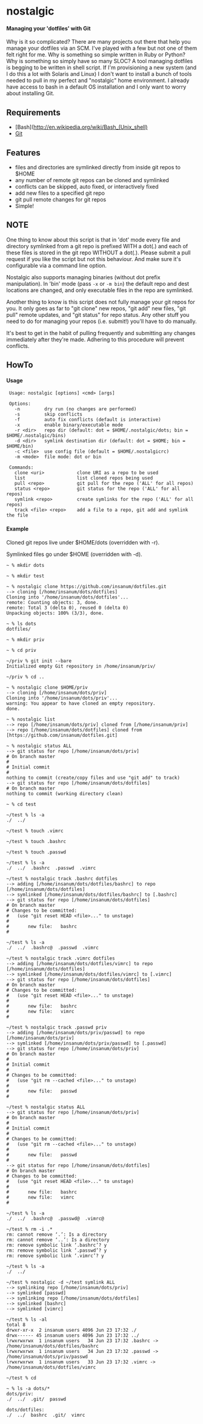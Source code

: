 nostalgic
=========

#### Managing your 'dotfiles' with Git

Why is it so complicated? There are many projects out there that help you
manage your dotfiles via an SCM. I've played with a few but not one of them
felt right for me. Why is something so simple written in Ruby or Python?
Why is something so simply have so many SLOC? A tool managing dotfiles is
begging to be written in shell script. If I'm provisioning a new system (and
I do this a lot with Solaris and Linux) I don't want to install a bunch of
tools needed to pull in my perfect and "nostalgic" home environment. I already
have access to bash in a default OS installation and I only want to worry about
installing Git.

Requirements
------------

 * [Bash](http://en.wikipedia.org/wiki/Bash_(Unix_shell)
 * [Git](http://git-scm.com/)

Features
--------

 * files and directories are symlinked directly from inside git repos to $HOME
 * any number of remote git repos can be cloned and symlinked
 * conflicts can be skipped, auto fixed, or interactively fixed
 * add new files to a specified git repo
 * git pull remote changes for git repos
 * Simple!

NOTE
----

One thing to know about this script is that in 'dot' mode every file and directory symlinked from
a git repo is prefixed WITH a dot(.) and each of these files is stored in the
git repo WITHOUT a dot(.). Please submit a pull request if you like the script
but not this behaviour. And make sure it's configurable via a command line
option.

Nostalgic also supports managing binaries (without dot prefix manipulation).  In 'bin' mode (pass `-x` or `-m bin`)
the default repo and dest locations are changed, and only executable files in the repo are symlinked.

Another thing to know is this script does not fully manage your git repos for
you. It only goes as far to "git clone" new repos, "git add" new files, "git
pull" remote updates, and "git status" for repo status. Any other stuff you
need to do for managing your repos (i.e. submit!) you'll have to do manually.

It's best to get in the habit of pulling frequently and submitting any changes
immediately after they're made. Adhering to this procedure will prevent
conflicts.

HowTo
-----

#### Usage
```
 Usage: nostalgic [options] <cmd> [args]

 Options:
   -n         dry run (no changes are performed)
   -s         skip conflicts
   -f         auto fix conflicts (default is interactive)
   -x         enable binary/executable mode
   -r <dir>   repo dir (default: dot = $HOME/.nostalgic/dots; bin = $HOME/.nostalgic/bins)
   -d <dir>   symlink destination dir (default: dot = $HOME; bin = $HOME/bin)
   -c <file>  use config file (default = $HOME/.nostalgicrc)
   -m <mode>  file mode: dot or bin

 Commands:
   clone <uri>            clone URI as a repo to be used
   list                   list cloned repos being used
   pull <repo>            git pull for the repo ('ALL' for all repos)
   status <repo>          git status for the repo ('ALL' for all repos)
   symlink <repo>         create symlinks for the repo ('ALL' for all repos)
   track <file> <repo>    add a file to a repo, git add and symlink the file
```

#### Example

Cloned git repos live under $HOME/dots (overridden with -r).

Symlinked files go under $HOME (overridden with -d).

```
~ % mkdir dots

~ % mkdir test

~ % nostalgic clone https://github.com/insanum/dotfiles.git
--> cloning [/home/insanum/dots/dotfiles]
Cloning into '/home/insanum/dots/dotfiles'...
remote: Counting objects: 3, done.
remote: Total 3 (delta 0), reused 0 (delta 0)
Unpacking objects: 100% (3/3), done.

~ % ls dots
dotfiles/

~ % mkdir priv

~ % cd priv

~/priv % git init --bare
Initialized empty Git repository in /home/insanum/priv/

~/priv % cd ..

~ % nostalgic clone $HOME/priv
--> cloning [/home/insanum/dots/priv]
Cloning into '/home/insanum/dots/priv'...
warning: You appear to have cloned an empty repository.
done.

~ % nostalgic list
--> repo [/home/insanum/dots/priv] cloned from [/home/insanum/priv]
--> repo [/home/insanum/dots/dotfiles] cloned from [https://github.com/insanum/dotfiles.git]

~ % nostalgic status ALL
--> git status for repo [/home/insanum/dots/priv]
# On branch master
#
# Initial commit
#
nothing to commit (create/copy files and use "git add" to track)
--> git status for repo [/home/insanum/dots/dotfiles]
# On branch master
nothing to commit (working directory clean)

~ % cd test

~/test % ls -a
./  ../

~/test % touch .vimrc

~/test % touch .bashrc

~/test % touch .passwd

~/test % ls -a
./  ../  .bashrc  .passwd  .vimrc

~/test % nostalgic track .bashrc dotfiles
--> adding [/home/insanum/dots/dotfiles/bashrc] to repo [/home/insanum/dots/dotfiles]
--> symlinked [/home/insanum/dots/dotfiles/bashrc] to [.bashrc]
--> git status for repo [/home/insanum/dots/dotfiles]
# On branch master
# Changes to be committed:
#   (use "git reset HEAD <file>..." to unstage)
#
#       new file:   bashrc
#

~/test % ls -a
./  ../  .bashrc@  .passwd  .vimrc

~/test % nostalgic track .vimrc dotfiles
--> adding [/home/insanum/dots/dotfiles/vimrc] to repo [/home/insanum/dots/dotfiles]
--> symlinked [/home/insanum/dots/dotfiles/vimrc] to [.vimrc]
--> git status for repo [/home/insanum/dots/dotfiles]
# On branch master
# Changes to be committed:
#   (use "git reset HEAD <file>..." to unstage)
#
#       new file:   bashrc
#       new file:   vimrc
#

~/test % nostalgic track .passwd priv
--> adding [/home/insanum/dots/priv/passwd] to repo [/home/insanum/dots/priv]
--> symlinked [/home/insanum/dots/priv/passwd] to [.passwd]
--> git status for repo [/home/insanum/dots/priv]
# On branch master
#
# Initial commit
#
# Changes to be committed:
#   (use "git rm --cached <file>..." to unstage)
#
#       new file:   passwd
#

~/test % nostalgic status ALL
--> git status for repo [/home/insanum/dots/priv]
# On branch master
#
# Initial commit
#
# Changes to be committed:
#   (use "git rm --cached <file>..." to unstage)
#
#       new file:   passwd
#
--> git status for repo [/home/insanum/dots/dotfiles]
# On branch master
# Changes to be committed:
#   (use "git reset HEAD <file>..." to unstage)
#
#       new file:   bashrc
#       new file:   vimrc
#

~/test % ls -a
./  ../  .bashrc@  .passwd@  .vimrc@

~/test % rm -i .*
rm: cannot remove ‘.’: Is a directory
rm: cannot remove ‘..’: Is a directory
rm: remove symbolic link ‘.bashrc’? y
rm: remove symbolic link ‘.passwd’? y
rm: remove symbolic link ‘.vimrc’? y

~/test % ls -a
./  ../

~/test % nostalgic -d ~/test symlink ALL
--> symlinking repo [/home/insanum/dots/priv]
--> symlinked [passwd]
--> symlinking repo [/home/insanum/dots/dotfiles]
--> symlinked [bashrc]
--> symlinked [vimrc]

~/test % ls -al
total 8
drwxr-xr-x  2 insanum users 4096 Jun 23 17:32 ./
drwx------ 45 insanum users 4096 Jun 23 17:32 ../
lrwxrwxrwx  1 insanum users   34 Jun 23 17:32 .bashrc -> /home/insanum/dots/dotfiles/bashrc
lrwxrwxrwx  1 insanum users   34 Jun 23 17:32 .passwd -> /home/insanum/dots/priv/passwd
lrwxrwxrwx  1 insanum users   33 Jun 23 17:32 .vimrc -> /home/insanum/dots/dotfiles/vimrc

~/test % cd

~ % ls -a dots/*
dots/priv:
./  ../  .git/  passwd

dots/dotfiles:
./  ../  bashrc  .git/  vimrc
```

